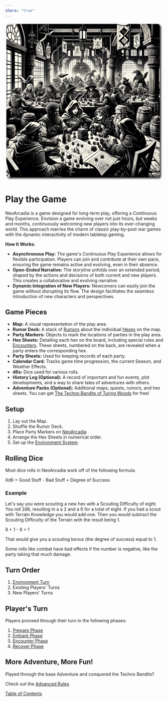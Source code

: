 ```yaml
---  
share: "true"  
---  
```

  
![play-the-game](./play-the-game.png)    
    
# Play the Game    
    
NeoArcadia is a game designed for long-term play, offering a Continuous Play Experience. Envision a game evolving over not just hours, but weeks and months, continuously welcoming new players into its ever-changing world. This approach marries the charm of classic play-by-post war games with the dynamic interactivity of modern tabletop gaming.    
    
**How It Works:**    
    
- **Asynchronous Play:** The game's Continuous Play Experience allows for flexible participation. Players can join and contribute at their own pace, ensuring the game remains active and evolving, even in their absence.    
- **Open-Ended Narrative:** The storyline unfolds over an extended period, shaped by the actions and decisions of both current and new players. This creates a collaborative and evolving narrative.    
- **Dynamic Integration of New Players:** Newcomers can easily join the game without disrupting its flow. The design facilitates the seamless introduction of new characters and perspectives.    
    
## Game Pieces    
    
- **Map:** A visual representation of the play area.    
- **Rumor Deck:** A stack of [Rumors](Rumors.html) about the individual [Hexes](Hexes.html) on the map.    
- **Party Markers:** Objects to mark the locations of parties in the play area.    
- **Hex Sheets:** Detailing each hex on the board, including special rules and [Encounters](Encounters.html). These sheets, numbered on the back, are revealed when a party enters the corresponding hex.    
- **Party Sheets:** Used for keeping records of each party.    
- **Calendar Card:** Tracks game time progression, the current Season, and Weather Effects.    
- **d6s:** Dice used for various rolls.    
- **History Log (Optional):** A record of important and fun events, plot developments, and a way to share tales of adventures with others.    
- **Adventure Packs (Optional):** Additional maps, quests, rumors, and hex sheets. You can get [The Techno Bandits of Turing Woods](./adventures/Techno%20Bandits%20of%20Turing%20Wood/The%20Techno%20Bandits%20of%20Turing%20Wood.html) for free!  
    
## Setup    
    
1. Lay out the Map.    
2. Shuffle the Rumor Deck.    
3. Place Party Markers on [NeoArcadia](./NeoArcadia.html)    
4. Arrange the Hex Sheets in numerical order.    
5. Set up the [Environment System](Environment%20System.html).    
    
## Rolling Dice    
    
Most dice rolls in NeoArcadia work off of the following formula.    
    
Xd6 + Good Stuff - Bad Stuff = Degree of Success    
    
### Example    
    
Let's say you were scouting a new hex with a Scouting Difficulty of eight. You roll 2d6, resulting in a a 2 and a 6 for a total of eight. If you had a scout with Terrain Knowledge you would add one. Then you would subtract the Scouting Difficulty of the Terrain with the result being 1.    
    
8 + 1 - 8 = 1    
    
That would give you a scouting bonus (the degree of success) equal to 1.    
    
Some rolls like combat have bad effects if the number is negative, like the party taking that much damage.    
    
## Turn Order    
    
1. [Environment Turn](Environment%20Turn.html)    
2. Existing Players' Turns    
3. New Players' Turns    
    
## Player's Turn    
    
Players proceed through their turn in the following phases:    
    
1. [Prepare Phase](Prepare%20Phase.html)    
2. [Embark Phase](Embark%20Phase.html)    
3. [Encounter Phase](Encounter%20Phase.html)    
4. [Recover Phase](Recover%20Phase.html)    
    
## More Adventure, More Fun!    
    
Played through the base Adventure and conquered the Techno Bandits?    
    
Check out the [Advanced Rules](./Advanced%20Rules.html)    
    
[Table of Contents](./Table%20of%20Contents.html)    
